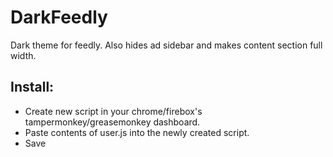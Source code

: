 # DarkFeedly
Dark theme for feedly. Also hides ad sidebar and makes content section full width.

## Install:
* Create new script in your chrome/firebox's tampermonkey/greasemonkey dashboard.
* Paste contents of user.js into the newly created script.
* Save



